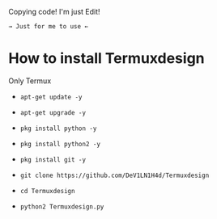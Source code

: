 Copying code! I'm just Edit!

``→ Just for me to use ←``

# How to install Termuxdesign
Only Termux 

* `apt-get update -y`

* `apt-get upgrade -y`

* `pkg install python -y`

* `pkg install python2 -y`

* `pkg install git -y`

* `git clone https://github.com/DeV1LN1H4d/Termuxdesign`

* `cd Termuxdesign`

* `python2 Termuxdesign.py`
